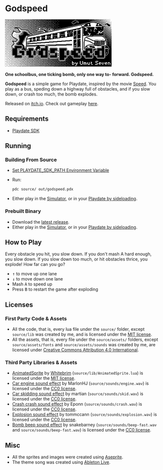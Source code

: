 # Godspeed

![A schoolbus on fire, flying towards the screen](source/assets/images/meta/card.png "Godspeed")

**One schoolbus, one ticking bomb, only one way to- forward. Godspeed.**

**Godspeed** is a simple game for Playdate, inspired by the movie [Speed](https://www.imdb.com/title/tt0111257/?ref_=fn_al_tt_1). You play as a bus, speding down a highway full of obstacles, and if you slow down, or crash too much, the bomb explodes.

Released on [itch.io](https://umutseven92.itch.io/godspeed). Check out gameplay [here](https://youtu.be/5iMyMRfv55g).

## Requirements

* [Playdate SDK](https://play.date/dev/)
  
## Running

### Building From Source

* [Set PLAYDATE_SDK_PATH Environment Variable](https://sdk.play.date/2.0.1/Inside%20Playdate.html#_set_playdate_sdk_path_environment_variable)
* Run:

  ```bash
  pdc source/ out/godspeed.pdx
  ```

* Either play in the [Simulator](https://sdk.play.date/2.0.1/Inside%20Playdate.html#_running_your_game), or in your [Playdate by sideloading](https://help.play.date/games/sideloading/).

### Prebuilt Binary

* Download the [latest release](https://github.com/umutseven92/godspeed/releases/).
* Either play in the [Simulator](https://sdk.play.date/2.0.1/Inside%20Playdate.html#_running_your_game), or in your [Playdate by sideloading](https://help.play.date/games/sideloading/).

## How to Play

Every obstacle you hit, you slow down. If you don't mash A hard enough, you slow down. If you slow down too much, or hit obstacles thrice, you explode! How far can you go?

* <kbd>↑</kbd> to move up one lane
* <kbd>↓</kbd> to move down one lane
* Mash <kbd>A</kbd> to speed up
* Press <kbd>B</kbd> to restart the game after exploding

## Licenses

### First Party Code & Assets

* All the code, that is, every lua file under the `source/` folder, except `source/lib` was created by me, and is licensed under the [MIT license](LICENSE).
* All the assets, that is, every file under the `source/assets/` folders, except `source/assets/fonts` and `source/assets/sounds` was created by me, are licensed under [Creative Commons Attribution 4.0 International](https://creativecommons.org/licenses/by/4.0/).

### Third Party Libraries & Assets

* [AnimatedSprite](https://github.com/Whitebrim/AnimatedSprite) by [Whitebrim](https://github.com/Whitebrim) (`source/lib/AnimatedSprite.lua`) is licensed under the [MIT license](https://github.com/Whitebrim/AnimatedSprite/blob/master/LICENSE).
* [Car engine sound effect](https://freesound.org/people/MarlonHJ/sounds/242740/) by MarlonHJ (`source/sounds/engine.wav`) is licensed under the [CC0 license](https://creativecommons.org/publicdomain/zero/1.0/).
* [Car skidding sound effect](https://freesound.org/people/martian/sounds/178889/) by martian (`source/sounds/skid.wav`) is licensed under the [CC0 license](https://creativecommons.org/publicdomain/zero/1.0/).
* [Crash crash sound effect](https://freesound.org/people/Eponn/sounds/420356/) by Eponn (`source/sounds/crash.wav`) is licensed under the [CC0 license](https://creativecommons.org/publicdomain/zero/1.0/).
* [Explosion sound effect](https://freesound.org/people/tommccann/sounds/235968/) by tommccann (`source/sounds/explosion.wav`) is licensed under the [CC0 license](https://creativecommons.org/publicdomain/zero/1.0/).
* [Bomb beep sound effect](https://freesound.org/people/snakebarney/sounds/138108/) by snakebarney (`source/sounds/beep-fast.wav` and `source/sounds/beep-fast.wav`) is licensed under the [CC0 license](https://creativecommons.org/publicdomain/zero/1.0/).

## Misc

* All the sprites and images were created using [Aseprite](https://www.aseprite.org/).
* The theme song was created using [Ableton Live](https://www.ableton.com/en/live/).
